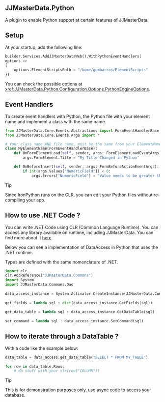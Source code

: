 ## JJMasterData.Python

A plugin to enable Python support at certain features of JJMasterData.

## Setup

At your startup, add the following line:
```python
builder.Services.AddJJMasterDataWeb().WithPythonEventHandlers(
options =>
{
    options.ElementScriptsPath = "/home/gumbarros/ElementScripts"
})
```

You can check the possible options at <xref:JJMasterData.Python.Configuration.Options.PythonEngineOptions>.


## Event Handlers

To create event handlers with Python, the Python file with your element name and implement a class with the same name.

```py
from JJMasterData.Core.Events.Abstractions import FormEventHandlerBase
from JJMasterData.Core.Events.Args import *

# Your class name AND file name, must be the same from your ElementName
class MyElementName(FormEventHandlerBase):
    def OnFormElementLoad(self, sender, args: FormElementLoadEventArgs):
        args.FormElement.Title = "My Title Changed in Python"

    def OnBeforeInsert(self, sender, args: FormBeforeActionEventArgs):
        if int(args.Values["NumericField"]) < 0:
            args.Errors["NumericField"] = "Value needs to be greater than 0"


```

> [!TIP]
> Since IronPython runs on the CLR, you can edit your Python files without re-compiling your app.

## How to use .NET Code ?

You can write .NET Code using CLR (Common Language Runtime).
You can access any library available on runtime, including JJMasterData. You can find more about it [here](https://ironpython.net/documentation/dotnet/dotnet.html).

Below you can see a implementation of DataAccess in Python that uses the .NET runtime.

Types are defined with the same nomenclature of .NET.

```py
import clr
clr.AddReference("JJMasterData.Commons")
import System
import JJMasterData.Commons.Dao
    
data_access_instance = System.Activator.CreateInstance(JJMasterData.Commons.Data.DataAccess)
    
get_fields = lambda sql : dict(data_access_instance.GetFields(sql))
    
get_data_table = lambda sql : data_access_instance.GetDataTable(sql)
    
set_command = lambda sql : data_access_instance.SetCommand(sql)
```
## How to iterate through a DataTable ?

With a code like the example below:

```py
data_table = data_access.get_data_table("SELECT * FROM MY_TABLE")
    
for row in data_table.Rows:
    # do stuff with your str(row["COLUMN"])

```
> [!TIP]
> This is for demonstration purposes only, use async code to access your database.

